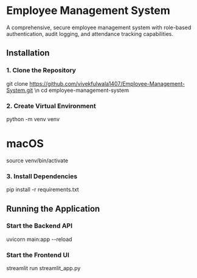 # Employee Management System

A comprehensive, secure employee management system with role-based authentication, audit logging, and attendance tracking capabilities.

## Installation

### 1. Clone the Repository

git clone https://github.com/vivekfulwala1407/Employee-Management-System.git \n
cd employee-management-system


### 2. Create Virtual Environment

python -m venv venv

# macOS
source venv/bin/activate


### 3. Install Dependencies

pip install -r requirements.txt



## Running the Application

### Start the Backend API

uvicorn main:app --reload


### Start the Frontend UI

streamlit run streamlit_app.py
